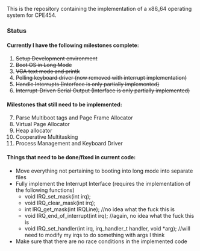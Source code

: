 This is the repository containing the implementation of a x86_64 operating system for CPE454.

### Status
#### Currently I have the following milestones complete:
1. ~~Setup Development environment~~
2. ~~Boot OS in Long Mode~~
3. ~~VGA text mode and printk~~
4. ~~Polling keyboard driver (now removed with interrupt implementation)~~
5. ~~Handle Interrupts (Interface is only partially implemented)~~
6. ~~Interrupt-Driven Serial Output (Interface is only partially implemented)~~
#### Milestones that still need to be implemented:
7. Parse Multiboot tags and Page Frame Allocator
8. Virtual Page Allocator
9. Heap allocator
10. Cooperative Multitasking
11. Process Management and Keyboard Driver

#### Things that need to be done/fixed in current code:
* Move everything not pertaining to booting into long mode into separate files
* Fully implement the Interrupt Interface (requires the implementation of the following functions)
  * void IRQ_set_mask(int irq);
  * void IRQ_clear_mask(int irq);
  * int IRQ_get_mask(int IRQLine); //no idea what the fuck this is
  * void IRQ_end_of_interrupt(int irq); //again, no idea what the fuck this is
  * void IRQ_set_handler(int irq, irq_handler_t handler, void *arg); //will need to modify my irqs to do something with args I think
* Make sure that there are no race conditions in the implemented code

